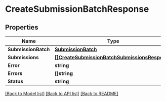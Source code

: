# CreateSubmissionBatchResponse

## Properties
Name | Type | Description | Notes
------------ | ------------- | ------------- | -------------
**SubmissionBatch** | [**SubmissionBatch**](submission_batch.md) |  | [optional] 
**Submissions** | [**[]CreateSubmissionBatchSubmissionsResponse**](create_submission_batch_submissions_response.md) |  | [optional] 
**Error** | **string** |  | [optional] 
**Errors** | **[]string** |  | [optional] 
**Status** | **string** |  | [optional] 

[[Back to Model list]](../README.md#documentation-for-models) [[Back to API list]](../README.md#documentation-for-api-endpoints) [[Back to README]](../README.md)



